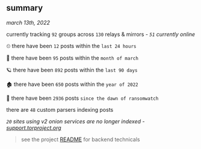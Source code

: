 
## summary
_march 13th, 2022_

currently tracking `92` groups across `130` relays & mirrors - _`51` currently online_

⏲ there have been `12` posts within the `last 24 hours`

🦈 there have been `95` posts within the `month of march`

🪐 there have been `892` posts within the `last 90 days`

🏚 there have been `650` posts within the `year of 2022`

🦕 there have been `2936` posts `since the dawn of ransomwatch`

there are `48` custom parsers indexing posts

_`20` sites using v2 onion services are no longer indexed - [support.torproject.org](https://support.torproject.org/onionservices/v2-deprecation/)_

> see the project [README](https://github.com/thetanz/ransomwatch#ransomwatch--) for backend technicals
